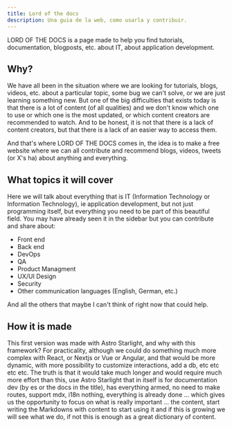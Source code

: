 ```yaml
---
title: Lord of the docs
description: Una guia de la web, como usarla y contribuir.
---
```


LORD OF THE DOCS is a page made to help you find tutorials, documentation, blogposts, etc. about IT, about application development.

## Why?
We have all been in the situation where we are looking for tutorials, blogs, videos, etc. about a particular topic, some bug we can't solve, or we are just learning something new. But one of the big difficulties that exists today is that there is a lot of content (of all qualities) and we don't know which one to use or which one is the most updated, or which content creators are recommended to watch. And to be honest, it is not that there is a lack of content creators, but that there is a lack of an easier way to access them.

And that's where LORD OF THE DOCS comes in, the idea is to make a free website where we can all contribute and recommend blogs, videos, tweets (or X's ha) about anything and everything. 

## What topics it will cover
Here we will talk about everything that is IT (Information Technology or Information Technology), ie application development, but not just programming itself, but everything you need to be part of this beautiful field. You may have already seen it in the sidebar but you can contribute and share about:
- Front end
- Back end
- DevOps
- QA
- Product Managment
- UX/UI Design
- Security
- Other communication languages (English, German, etc.)

And all the others that maybe I can't think of right now that could help.

## How it is made

This first version was made with Astro Starlight, and why with this framework? For practicality, although we could do something much more complex with React, or Nextjs or Vue or Angular, and that would be more dynamic, with more possibility to customize interactions, add a db, etc etc etc etc. The truth is that it would take much longer and would require much more effort than this, use Astro Starlight that in itself is for documentation dev (by es or the docs in the title), has everything armed, no need to make routes, support mdx, i18n nothing, everything is already done ... which gives us the opportunity to focus on what is really important ... the content, start writing the Markdowns with content to start using it and if this is growing we will see what we do, if not this is enough as a great dictionary of content.
